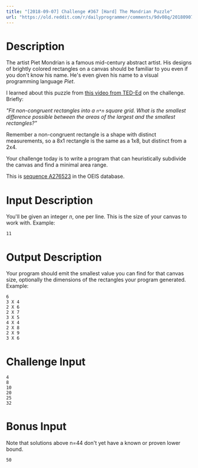```yaml
---
title: "[2018-09-07] Challenge #367 [Hard] The Mondrian Puzzle"
url: "https://old.reddit.com/r/dailyprogrammer/comments/9dv08q/20180907_challenge_367_hard_the_mondrian_puzzle/"
---
```


# Description

The artist Piet Mondrian is a famous mid-century abstract artist. His designs of brightly colored rectangles on a canvas should be familiar to you even if you don't know his name. He's even given his name to a visual programming language _Piet_.

I learned about this puzzle from [this video from TED-Ed](https://www.youtube.com/watch?v=AWcY2-FBa9k) on the challenge. Briefly:

_"Fit non-congruent rectangles into a `n*n` square grid. What is the smallest difference possible between the areas of the largest and the smallest rectangles?"_

Remember a non-congruent rectangle is a shape with distinct measurements, so a 8x1 rectangle is the same as a 1x8, but distinct from a 2x4. 

Your challenge today is to write a program that can heuristically subdivide the canvas and find a minimal area range. 

This is [sequence A276523](http://oeis.org/A276523) in the OEIS database. 

# Input Description

You'll be given an integer _n_, one per line. This is the size of your canvas to work with. Example:

    11

# Output Description

Your program should emit the smallest value you can find for that canvas size, optionally the dimensions of the rectangles your program generated. Example:

    6
    3 X 4
    2 X 6
    2 X 7
    3 X 5
    4 X 4
    2 X 8
    2 X 9
    3 X 6

# Challenge Input


    4
    8
    10
    20
    25
    32

# Bonus Input

Note that solutions above n=44 don't yet have a known or proven lower bound. 

    50